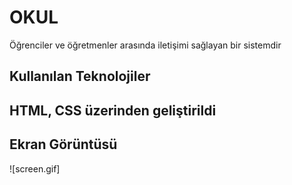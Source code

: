 <h1> OKUL</h1>

Öğrenciler ve öğretmenler arasında iletişimi sağlayan bir sistemdir

<h2>Kullanılan Teknolojiler<h2>

HTML, CSS üzerinden geliştirildi

<h2>Ekran Görüntüsü</h2>

![screen.gif]
